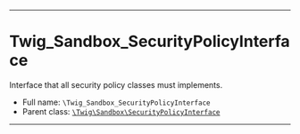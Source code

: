 ***

# Twig_Sandbox_SecurityPolicyInterface

Interface that all security policy classes must implements.

* Full name: `\Twig_Sandbox_SecurityPolicyInterface`
* Parent class: [`\Twig\Sandbox\SecurityPolicyInterface`](./Twig/Sandbox/SecurityPolicyInterface.md)

***

